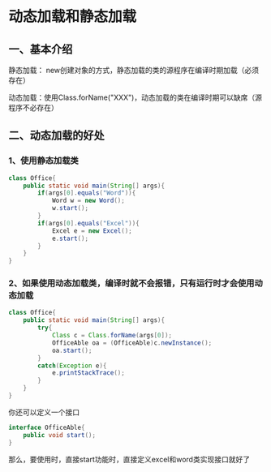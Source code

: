 # 动态加载和静态加载

## 一、基本介绍

静态加载： new创建对象的方式，静态加载的类的源程序在编译时期加载（必须存在）

动态加载：使用Class.forName("XXX")，动态加载的类在编译时期可以缺席（源程序不必存在）



## 二、动态加载的好处

### 1、使用静态加载类

```java
class Office{
	public static void main(String[] args){
		if(args[0].equals("Word")){
			Word w = new Word();
			w.start();
		}
		if(args[0].equals("Excel")){
			Excel e = new Excel();
			e.start();
		}
	}
}
```

### 2、如果使用动态加载类，编译时就不会报错，只有运行时才会使用动态加载

```java
class Office{
	public static void main(String[] args){
		try{
			Class c = Class.forName(args[0]);
			OfficeAble oa = (OfficeAble)c.newInstance();
			oa.start();
		}
		catch(Exception e){
			e.printStackTrace();
		}	
	}
}
```

你还可以定义一个接口

```java
interface OfficeAble{
	public void start();
}
```

那么，要使用时，直接start功能时，直接定义excel和word类实现接口就好了